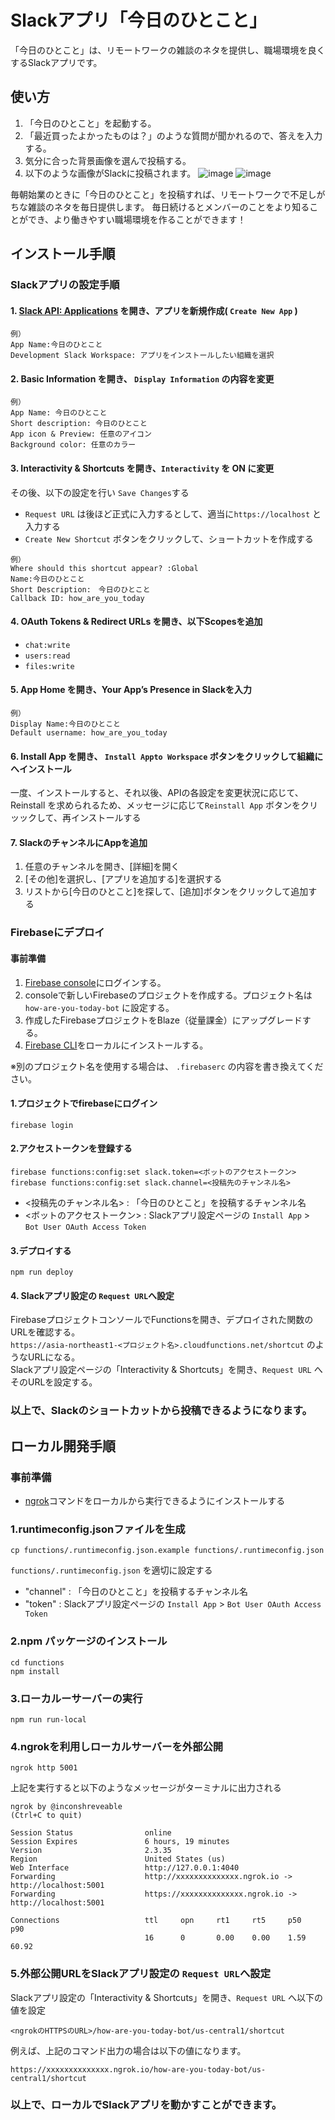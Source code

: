 # Slackアプリ「今日のひとこと」

「今日のひとこと」は、リモートワークの雑談のネタを提供し、職場環境を良くするSlackアプリです。

## 使い方

1. 「今日のひとこと」を起動する。
2. 「最近買ったよかったものは？」のような質問が聞かれるので、答えを入力する。
3. 気分に合った背景画像を選んで投稿する。
4. 以下のような画像がSlackに投稿されます。
![image](https://user-images.githubusercontent.com/877015/85718043-1578c580-b729-11ea-8ae1-cd73eae9dbfe.png)
![image](https://user-images.githubusercontent.com/877015/85718813-d26b2200-b729-11ea-89f9-53b046129770.png)

毎朝始業のときに「今日のひとこと」を投稿すれば、リモートワークで不足しがちな雑談のネタを毎日提供します。
毎日続けるとメンバーのことをより知ることができ、より働きやすい職場環境を作ることができます！

## インストール手順

### Slackアプリの設定手順

#### 1. [Slack API: Applications](https://api.slack.com/apps) を開き、アプリを新規作成( `Create New App` )
```
例）
App Name:今日のひとこと
Development Slack Workspace: アプリをインストールしたい組織を選択
```

#### 2. Basic Information を開き、 `Display Information` の内容を変更
```
例）
App Name: 今日のひとこと
Short description: 今日のひとこと
App icon & Preview: 任意のアイコン
Background color: 任意のカラー
```

#### 3. Interactivity & Shortcuts を開き、`Interactivity` を ON に変更
その後、以下の設定を行い `Save Changes`する
   - `Request URL` は後ほど正式に入力するとして、適当に`https://localhost` と入力する
   - `Create New Shortcut` ボタンをクリックして、ショートカットを作成する
```
例）
Where should this shortcut appear? :Global
Name:今日のひとこと
Short Description:　今日のひとこと
Callback ID: how_are_you_today
```

#### 4. OAuth Tokens & Redirect URLs を開き、以下Scopesを追加
 - `chat:write`
 - `users:read`
 - `files:write`

 
#### 5. App Home を開き、Your App’s Presence in Slackを入力
```
例）
Display Name:今日のひとこと
Default username: how_are_you_today
```

#### 6. Install App を開き、 `Install Appto Workspace` ボタンをクリックして組織にへインストール

一度、インストールすると、それ以後、APIの各設定を変更状況に応じて、Reinstall を求められるため、メッセージに応じて`Reinstall App` ボタンをクリッックして、再インストールする


#### 7. SlackのチャンネルにAppを追加
 1. 任意のチャンネルを開き、[詳細]を開く
 2. [その他]を選択し、[アプリを追加する]を選択する
 3. リストから[今日のひとこと]を探して、[追加]ボタンをクリックして追加する

### Firebaseにデプロイ

#### 事前準備

 1. [Firebase console](https://console.firebase.google.com/?hl=ja)にログインする。
 2. consoleで新しいFirebaseのプロジェクトを作成する。プロジェクト名は `how-are-you-today-bot` に設定する。
 3. 作成したFirebaseプロジェクトをBlaze（従量課金）にアップグレードする。
 3. [Firebase CLI](https://firebase.google.com/docs/functions/get-started?authuser=0)をローカルにインストールする。

※別のプロジェクト名を使用する場合は、 `.firebaserc` の内容を書き換えてください。

#### 1.プロジェクトでfirebaseにログイン
```
firebase login
```

#### 2.アクセストークンを登録する

```
firebase functions:config:set slack.token=<ボットのアクセストークン>
firebase functions:config:set slack.channel=<投稿先のチャンネル名>
```

 - <投稿先のチャンネル名> : 「今日のひとこと」を投稿するチャンネル名
 - <ボットのアクセストークン> : Slackアプリ設定ページの `Install App` > `Bot User OAuth Access Token`

#### 3.デプロイする
```
npm run deploy
```

#### 4. Slackアプリ設定の `Request URL`へ設定

FirebaseプロジェクトコンソールでFunctionsを開き、デプロイされた関数のURLを確認する。  
`https://asia-northeast1-<プロジェクト名>.cloudfunctions.net/shortcut` のようなURLになる。  
Slackアプリ設定ページの「Interactivity & Shortcuts」を開き、`Request URL` へそのURLを設定する。

### 以上で、Slackのショートカットから投稿できるようになります。
 
## ローカル開発手順

### 事前準備
 - [ngrok](https://ngrok.com/)コマンドをローカルから実行できるようにインストールする
 

### 1.runtimeconfig.jsonファイルを生成

```
cp functions/.runtimeconfig.json.example functions/.runtimeconfig.json
```

`functions/.runtimeconfig.json` を適切に設定する
 - "channel" : 「今日のひとこと」を投稿するチャンネル名
 - "token" : Slackアプリ設定ページの `Install App` > `Bot User OAuth Access Token`

### 2.npm パッケージのインストール
```
cd functions
npm install
```

### 3.ローカルーサーバーの実行

```
npm run run-local
```

### 4.ngrokを利用しローカルサーバーを外部公開
```
ngrok http 5001
```
上記を実行すると以下のようなメッセージがターミナルに出力される
```
ngrok by @inconshreveable                                                           (Ctrl+C to quit)
                                                                                                    
Session Status                online                                                                
Session Expires               6 hours, 19 minutes                                                   
Version                       2.3.35                                                                
Region                        United States (us)                                                    
Web Interface                 http://127.0.0.1:4040                                                 
Forwarding                    http://xxxxxxxxxxxxxx.ngrok.io -> http://localhost:5001                 
Forwarding                    https://xxxxxxxxxxxxxx.ngrok.io -> http://localhost:5001                
                                                                                                    
Connections                   ttl     opn     rt1     rt5     p50     p90                           
                              16      0       0.00    0.00    1.59    60.92                         
```

### 5.外部公開URLをSlackアプリ設定の `Request URL`へ設定

Slackアプリ設定の「Interactivity & Shortcuts」を開き、`Request URL` へ以下の値を設定

```
<ngrokのHTTPSのURL>/how-are-you-today-bot/us-central1/shortcut
```

例えば、上記のコマンド出力の場合は以下の値になります。
```
https://xxxxxxxxxxxxxx.ngrok.io/how-are-you-today-bot/us-central1/shortcut
```
    
### 以上で、ローカルでSlackアプリを動かすことができます。

